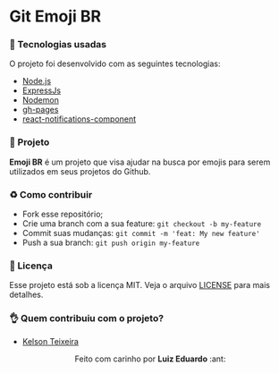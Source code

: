 # Git Emoji BR

### :rocket: Tecnologias usadas

O projeto foi desenvolvido com as seguintes tecnologias:

- [Node.js](https://nodejs.org/pt-br/)
- [ExpressJs](https://expressjs.com/pt-br/)
- [Nodemon](https://www.npmjs.com/package/nodemon)
- [gh-pages](https://www.npmjs.com/package/gh-pages)
- [react-notifications-component](https://www.npmjs.com/package/react-notifications-component)

### :muscle: Projeto

<b>Emoji BR</b> é um projeto que visa ajudar na busca por emojis para serem utilizados em seus projetos do Github.

### :recycle: Como contribuir

- Fork esse repositório;
- Crie uma branch com a sua feature: `git checkout -b my-feature`
- Commit suas mudanças: `git commit -m 'feat: My new feature'`
- Push a sua branch: `git push origin my-feature`

### :pencil: Licença

Esse projeto está sob a licença MIT. Veja o arquivo [LICENSE](LICENSE) para mais detalhes.

### :ok_hand: Quem contribuiu com o projeto?

- [Kelson Teixeira](https://github.com/KelsonTeixeira)

<p align="center">Feito com carinho por <strong>Luiz Eduardo</strong> :ant:</p>
